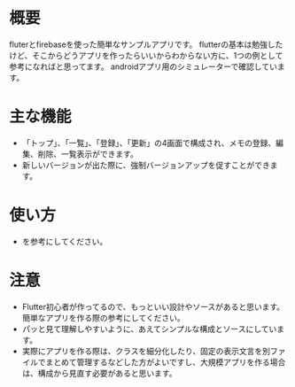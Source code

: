 # 概要
fluterとfirebaseを使った簡単なサンプルアプリです。
flutterの基本は勉強したけど、そこからどうアプリを作ったらいいからわからない方に、1つの例として参考になればと思ってます。
androidアプリ用のシミュレーターで確認しています。

# 主な機能
- 「トップ」、「一覧」、「登録」、「更新」の4画面で構成され、メモの登録、編集、削除、一覧表示ができます。
- 新しいバージョンが出た際に、強制バージョンアップを促すことができます。

# 使い方
- を参考にしてください。

# 注意
- Flutter初心者が作ってるので、もっといい設計やソースがあると思います。簡単なアプリを作る際の参考にしてください。
- パッと見て理解しやすいように、あえてシンプルな構成とソースにしています。
- 実際にアプリを作る際は、クラスを細分化したり、固定の表示文言を別ファイルでまとめて管理するなどした方がよいですし、大規模アプリを作る場合は、構成から見直す必要があると思います。
